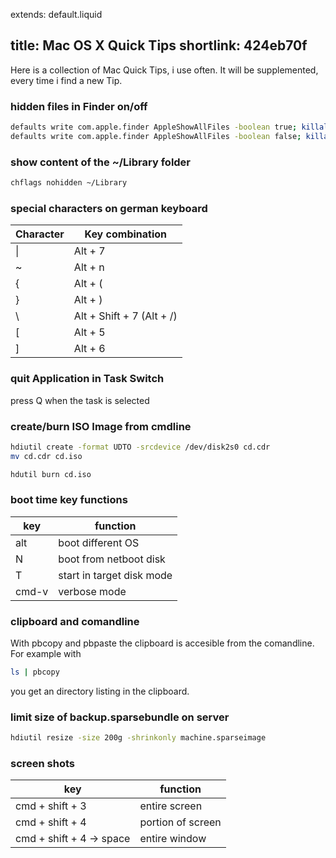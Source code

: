 extends: default.liquid

title: Mac OS X Quick Tips
shortlink: 424eb70f
---

Here is a collection of Mac Quick Tips, i use often. It will be supplemented, every
time i find a new Tip.

### hidden files in Finder on/off

```bash
defaults write com.apple.finder AppleShowAllFiles -boolean true; killall Finder
defaults write com.apple.finder AppleShowAllFiles -boolean false; killall Finder
```

### show content of the ~/Library folder

```bash
chflags nohidden ~/Library
```

### special characters on german keyboard

<table>
	<thead>
		<tr><th>Character</th><th>Key combination</th></tr>
	</thead>
	<tbody>
		<tr><td>&#x007c;</td><td>Alt + 7</td></tr>
		<tr><td>~</td><td>Alt + n</td></tr>
		<tr><td>{</td><td>Alt + (</td></tr>
		<tr><td>}</td><td>Alt + )</td></tr>
		<tr><td>&#x005c;</td><td>Alt + Shift + 7 (Alt + /)</td></tr>
		<tr><td>[</td><td>Alt + 5</td></tr>
		<tr><td>]</td><td>Alt + 6</td></tr>
	</tbody>
</table>

### quit Application in Task Switch
press Q when the task is selected

### create/burn ISO Image from cmdline

```bash
hdiutil create -format UDTO -srcdevice /dev/disk2s0 cd.cdr
mv cd.cdr cd.iso

hdutil burn cd.iso
```

### boot time key functions

<table>
	<thead>
		<tr><th>key</th><th>function</th></tr>
	</thead>
	<tbody>
		<tr><td>alt</td><td>boot different OS</td></tr>
		<tr><td>N</td><td>boot from netboot disk</td></tr>
		<tr><td>T</td><td>start in target disk mode</td></tr>
		<tr><td>cmd-v</td><td>verbose mode</td></tr>
	</tbody>
</table>

### clipboard and comandline

With pbcopy and pbpaste the clipboard is accesible from the comandline. For example with

```bash
ls | pbcopy
```

you get an directory listing in the clipboard.

### limit size of backup.sparsebundle on server

```bash
hdiutil resize -size 200g -shrinkonly machine.sparseimage
```

### screen shots

<table>
	<thead>
		<tr><th>key</th><th>function</th></tr>
	</thead>
	<tbody>
		<tr><td>cmd + shift + 3</td><td>entire screen</td></tr>
		<tr><td>cmd + shift + 4</td><td>portion of screen</td></tr>
		<tr><td>cmd + shift + 4 &#8594; space</td><td>entire window</td></tr>
	</tbody>
</table>
